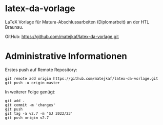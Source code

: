 # latex-da-vorlage

LaTeX Vorlage für Matura-Abschlussarbeiten (Diplomarbeit) an der HTL Braunau.

GitHub: https://github.com/matejkaf/latex-da-vorlage.git

# Administrative Informationen

Erstes push auf Remote Repository:

```
git remote add origin https://github.com/matejkaf/latex-da-vorlage.git
git push -u origin master
```

In weiterer Folge genügt:

```
git add .
git commit -m 'changes'
git push
git tag -a v2.7 -m 'SJ 2022/23'
git push origin v2.7
```
